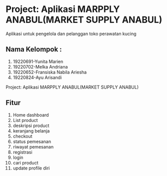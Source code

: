 # Project: Aplikasi MARPPLY ANABUL(MARKET SUPPLY ANABUL)

Aplikasi untuk pengelola dan pelanggan toko perawatan kucing

## Nama Kelompok :
1. 19220691-Yunita Marien 
2. 19220702-Melka Andriana 
3. 19220652-Fransiska Nabila Ariesha  
4. 19220824-Ayu Arisandi 

Project: Aplikasi MARPPLY ANABUL(MARKET SUPPLY ANABUL)

## Fitur
1. Home dashboard
2. List product
3. deskripsi product
4. keranjang belanja
5. checkout
6. status pemesanan
7. riwayat pemesanan
8. registrasi
9. login
10. cari product
11. update profile diri

